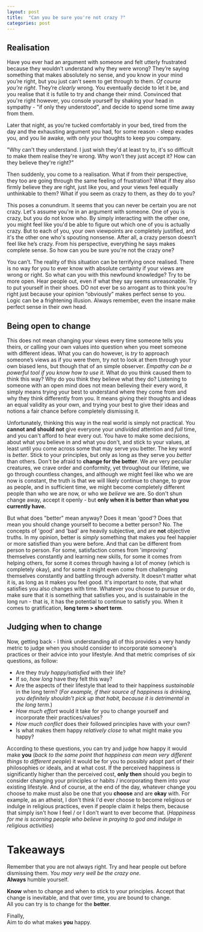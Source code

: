 ```yaml
---
layout: post
title:  "Can you be sure you're not crazy ?"
categories: post
---
```


## Realisation
Have you ever had an argument with someone and felt utterly frustrated because they wouldn't understand why they were wrong? They’re saying something that makes absolutely no sense, and you know in your mind you’re right, but you just can't seem to get through to them. _Of course you’re right_. They’re _clearly_ wrong. You eventually decide to let it be, and you realise that it is futile to try and change their mind. Convinced that you're right however, you console yourself by shaking your head in sympathy - "if only they understood", and decide to spend some time away from them. 

Later that night, as you're tucked comfortably in your bed, tired from the day and the exhausting argument you had, for some reason - sleep evades you, and you lie awake, with only your thoughts to keep you company.  

"Why can't they understand. I just wish they'd at least try to, it's so difficult to make them realise they're wrong. Why won't they just accept it? How can they believe they're right?"  

Then suddenly, you come to a realisation. What if from their perspective, they too are going through the same feeling of frustration? What if they also firmly believe they are right, just like you, and your views feel equally unthinkable to them?
What if you seem as crazy to them, as they do to you?

This poses a conundrum. It seems that you can never be certain you are not crazy. Let's assume you're in an argument with someone. One of you is crazy, but you do not know who. By simply interacting with the other one, you might feel like you'd be able to figure out which one of you is actually crazy. But to each of you, your own viewpoints are completely justified, and it's the other one who's spouting nonsense. After all, a crazy person doesn’t feel like he’s crazy. From his perspective, everything he says makes complete sense. So how can you be sure you're not the crazy one? 

You can’t. The reality of this situation can be terrifying once realised. There is no way for you to ever know with absolute certainty if your views are wrong or right. So what can you with this newfound knowledge? Try to be more open. Hear people out, even if what they say seems unreasonable. Try to put yourself in their shoes. DO not ever be so arrogant as to think you’re right just because your opinion “obviously” makes perfect sense to you. Logic can be a frightening illusion. Always remember, even the insane make perfect sense in their own head. 

## Being open to change
This does not mean changing your views every time someone tells you theirs, or calling your own values into question when you meet someone with different ideas. What you can do however, is _try_ to approach someone’s views as if you were them, try not to look at them through your own biased lens, but though that of an simple observer. _Empathy can be a powerful tool if you know how to use it_. What do you think caused them to think this way? Why do you think they believe what they do? Listening to someone with an open mind does not mean believing their every word, it simply means trying your best to understand where they come from and why they think differently from you. It means giving their thoughts and ideas an equal validity as your own, and trying your best to give their ideas and notions a fair chance before completely dismissing it.

Unfortunately, thinking this way in the real world is simply not practical. You **cannot and should not** give everyone your _undivided_ attention and _full_ time, and you can't afford to hear every out. You have to make some decisions, about what you believe in and what you don't, and stick to your values, at least until you come across some that may serve you better. The key word is _better_. Stick to your principles, but only as long as they serve you _better_ than others. Don't be afraid to **change for the better**. We are very peculiar creatures, we crave order and conformity, yet throughout our lifetime, we go through countless changes, and although we might feel like who we are now is constant, the truth is that we will likely continue to change, to grow as people, and in sufficient time, we might become completely different people than who we are now, or who we _believe_ we are. So don't shun change away, accept it openly - but **only when it is better than what you currently have.**  

But what does "better" mean anyway? Does it mean 'good'? Does that mean you should change yourself to become a better person? No. The concepts of 'good' and 'bad' are heavily subjective, and are **not** objective truths. In my opinion, better is _simply_ something that makes you feel happier or more satisfied than you were before. And that can be different from person to person. For some, satisfaction comes from 'improving' themselves constantly and learning new skills, for some it comes from helping others, for some it comes through having a lot of money (which is completely okay), and for some it might even come from challenging themselves constantly and battling through adversity. It doesn't matter what it is, as long as it makes you feel good. It's important to note, that what satisfies you also changes with time. Whatever you choose to pursue or do, make sure that it is something that satisfies you, and is sustainable in the long run - that is, it has the potential to continue to satisfy you. When it comes to gratification, **long term > short term**.

## Judging when to change
Now, getting back - I think understanding all of this provides a very handy metric to judge when you should consider to incorporate someone's practices or their advice into your lifestyle. And that metric comprises of _six_ questions, as follow: 
* Are they _truly happy/satisfied_ with their life?
* If so, _how long_ have they felt this way? 
* Are the aspects of their lifestyle that lead to their happiness _sustainable_ in the long term? (_For example, if their source of happiness is drinking, you definitely shouldn't pick up that habit, because it is detrimental in the long term._)
* _How much effort_ would it take for you to change yourself and incorporate their practices/values? 
* _How much conflict_ does their followed principles have with your own?
* Is what makes them happy _relatively close_ to what might make you happy?

According to these questions, you can try and judge how happy it would make **you** (_back to the same point that happiness can mean very different things to different people_) it would be for you to possibly adopt part of their philosophies or ideals, and at what cost. If the perceived happiness is significantly higher than the perceived cost, **only then** should you begin to consider changing your principles or habits / incorporating them into your existing lifestyle. And of course, at the end of the day, whatever change you choose to make must also be one that you **choose** and are **okay** with. For example, as an atheist, I don't think I'd ever choose to become religious or indulge in religious practices, even if people claim it helps them, because that simply isn't how I feel / or I don't want to ever become that. (_Happiness for me is scorning people who believe in praying to god and indulge in religious activities_)

# Takeaways
Remember that you are not always right. Try and hear people out before dismissing them. _You may very well be the crazy one_.  
**Always** humble yourself. 

**Know** when to change and when to stick to your principles. Accept that change is inevitable, and that over time, you are bound to change.  
All you can try is to change for the **better**.    

Finally,  
Aim to do what makes **you** happy.



